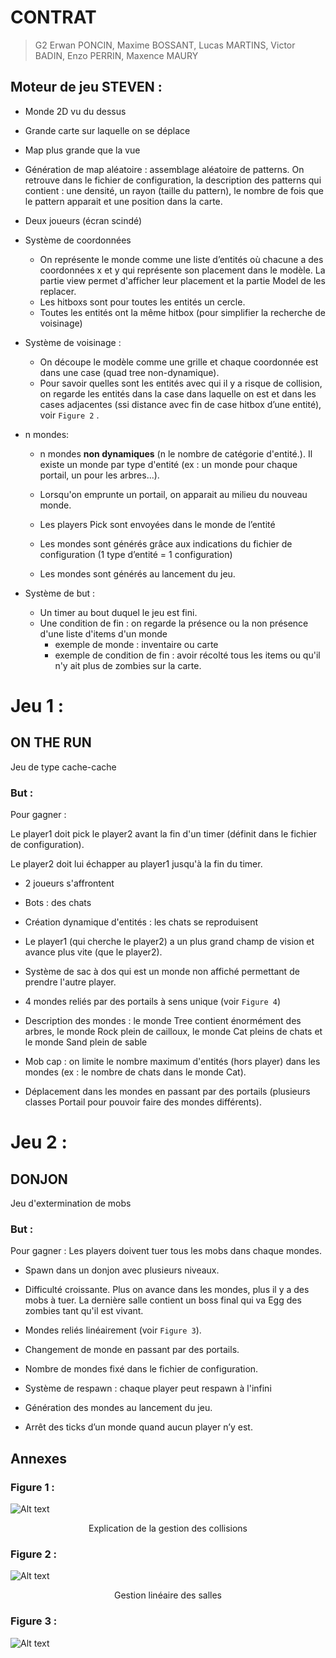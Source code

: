 # CONTRAT
> G2
>Erwan PONCIN, Maxime BOSSANT, Lucas MARTINS, Victor BADIN, Enzo PERRIN, Maxence MAURY


## Moteur de jeu STEVEN :

- Monde 2D vu du dessus
- Grande carte sur laquelle on se déplace
- Map plus grande que la vue
- Génération de map aléatoire : assemblage aléatoire de patterns. On retrouve dans le fichier de configuration, la description des patterns qui contient : une densité, un rayon (taille du pattern), le nombre de fois que le pattern apparait et une position dans la carte. 

- Deux joueurs (écran scindé)
- Système de coordonnées
  - On représente le monde comme une liste d’entités où chacune a des coordonnées x et y qui représente son placement dans le modèle. 
    La partie view permet d'afficher leur placement et la partie Model de les replacer.
  - Les hitboxs sont pour toutes les entités un cercle.
  - Toutes les entités ont la même hitbox (pour simplifier la recherche de voisinage)


- Système de voisinage :
    - On découpe le modèle comme une grille et chaque coordonnée est dans une case (quad tree non-dynamique).
    - Pour savoir quelles sont les entités avec qui il y a risque de collision, on regarde les entités dans la case dans laquelle on est et dans les cases adjacentes (ssi distance avec fin de case hitbox d’une entité), voir `Figure 2` .

- n mondes:
    - n mondes **non dynamiques** (n le nombre de catégorie d'entité.). Il existe un monde par type d'entité (ex : un monde pour chaque portail, un pour les arbres...).
    - Lorsqu'on emprunte un portail, on apparait au milieu du nouveau monde.  

    - Les players Pick sont envoyées dans le monde de l’entité
    - Les mondes sont générés grâce aux indications du fichier de configuration (1 type d’entité = 1 configuration)
    - Les mondes sont générés au lancement du jeu.

- Système de but : 
  - Un timer au bout duquel le jeu est fini.
  - Une condition de fin : on regarde la présence ou la non présence d'une liste d'items d'un monde
    - exemple de monde : inventaire ou carte
    - exemple de condition de fin : avoir récolté tous les items ou qu'il n'y ait plus de zombies sur la carte.
 


# Jeu 1 : 
## **ON THE RUN**
Jeu de type cache-cache
### But :
Pour gagner :

Le player1 doit pick le player2 avant la fin d'un timer (définit dans le fichier de configuration).

Le player2 doit lui échapper au player1 jusqu'à la fin du timer.

- 2 joueurs s'affrontent
- Bots : des chats
- Création dynamique d'entités : les chats se reproduisent

- Le player1 (qui cherche le player2) a un plus grand champ de vision et avance plus vite (que le player2).
  
- Système de sac à dos qui est un monde non affiché permettant de prendre l'autre player.

- 4 mondes reliés par des portails à sens unique (voir `Figure 4`)

- Description des mondes : le monde Tree contient énormément des arbres, le monde Rock plein de cailloux, le monde Cat pleins de chats et le monde Sand plein de sable

- Mob cap : on limite le nombre maximum d'entités (hors player) dans les mondes (ex : le nombre de chats dans le monde Cat).

- Déplacement dans les mondes en passant par des portails (plusieurs classes Portail pour pouvoir faire des mondes différents).





# Jeu 2 :
## **DONJON** 
Jeu d'extermination de mobs
### But :
Pour gagner : 
Les players doivent tuer tous les mobs dans chaque mondes. 

- Spawn dans un donjon avec plusieurs niveaux.

- Difficulté croissante. Plus on avance dans les mondes, plus il y a des mobs à tuer. La dernière salle contient un boss final qui va Egg des zombies tant qu'il est vivant.

- Mondes reliés linéairement (voir `Figure 3`).

- Changement de monde en passant par des portails.

- Nombre de mondes fixé dans le fichier de configuration.

- Système de respawn : chaque player peut respawn à l'infini

- Génération des mondes au lancement du jeu.

- Arrêt des ticks d’un monde quand aucun player n’y est.







## Annexes
### Figure 1 :
![Alt text](https://image.noelshack.com/fichiers/2024/24/1/1718022931-screenshot-from-2024-06-07-13-07-30.png)



<center>Explication de la gestion des collisions</center>


### Figure 2 :
![Alt text](https://image.noelshack.com/fichiers/2024/24/2/1718093002-screenshot-from-2024-06-11-10-02-22.png) 
<center>Gestion linéaire des salles</center>

### Figure 3 :
![Alt text](https://image.noelshack.com/fichiers/2024/24/2/1718110027-screenshot-from-2024-06-11-14-46-55.png)

